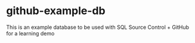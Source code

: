 # github-example-db

This is an example database to be used with SQL Source Control + GitHub for a learning demo
